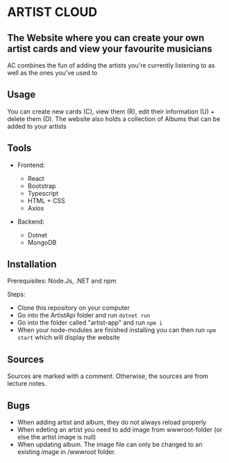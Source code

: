 # ARTIST CLOUD 

## The Website where you can create your own artist cards and view your favourite musicians 

AC combines the fun of adding the artists you're currently listening to as well as the ones you've used to


## Usage 

You can create new cards (C), view them (R), edit their information (U) + delete them (D).
The website also holds a collection of Albums that can be added to your artists


## Tools
 - Frontend:
    - React
    - Bootstrap
    - Typescript
    - HTML + CSS
    - Axios

 - Backend: 
    - Dotnet
    - MongoDB
 

## Installation 

Prerequisites: Node.Js, .NET and npm

Steps: 
 - Clone this repository on your computer 
 - Go into the ArtistApi folder and run ```dotnet run```
 - Go into the folder called "artist-app" and run ```npm i``` 
 - When your node-modules are finished installing you can then run ```npm start``` which will display the website


## Sources
Sources are marked with a comment. Otherwise, the sources are from lecture notes.

## Bugs
- When adding artist and album, they do not always reload properly
- When edeting an artist you need to add image from wwwroot-folder (or else the artist image is null)
- When updating album. The image file can only be changed to an existing image in /wwwroot folder.

 








